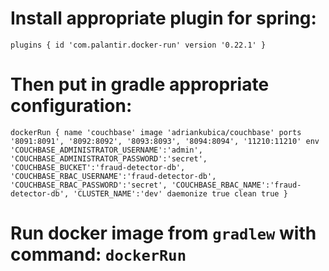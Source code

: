 # Install appropriate plugin for spring:
`plugins {
    id 'com.palantir.docker-run' version '0.22.1'
}`

# Then put in gradle appropriate configuration:

`dockerRun {
    name 'couchbase'
    image 'adriankubica/couchbase'
    ports '8091:8091', '8092:8092', '8093:8093', '8094:8094', '11210:11210'
    env 'COUCHBASE_ADMINISTRATOR_USERNAME':'admin',
        'COUCHBASE_ADMINISTRATOR_PASSWORD':'secret',
        'COUCHBASE_BUCKET':'fraud-detector-db',
        'COUCHBASE_RBAC_USERNAME':'fraud-detector-db',
        'COUCHBASE_RBAC_PASSWORD':'secret',
        'COUCHBASE_RBAC_NAME':'fraud-detector-db',
        'CLUSTER_NAME':'dev'
    daemonize true
    clean true
}`

# Run docker image from `gradlew` with command: `dockerRun` 